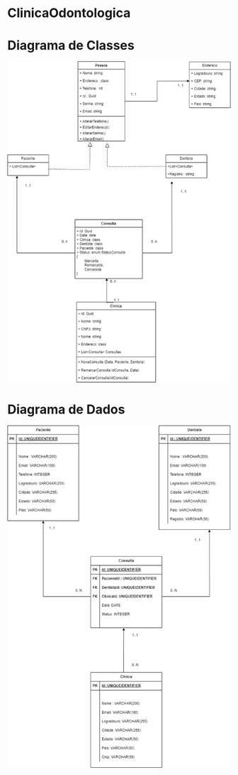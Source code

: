 # ClinicaOdontologica

# Diagrama de Classes 
![Diagrama de Classes](img/DIA_ER.drawio.png)
# Diagrama de Dados 
![Diagrama de Dados](img/DIA_DB.drawio.png)
